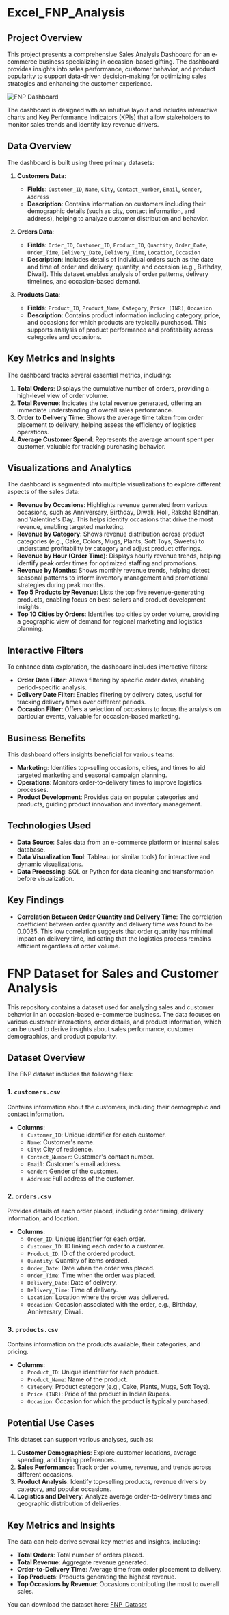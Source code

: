 # Excel_FNP_Analysis

## Project Overview
This project presents a comprehensive Sales Analysis Dashboard for an e-commerce business specializing in occasion-based gifting. The dashboard provides insights into sales performance, customer behavior, and product popularity to support data-driven decision-making for optimizing sales strategies and enhancing the customer experience.

![FNP Dashboard](Dashboard_View.png)

The dashboard is designed with an intuitive layout and includes interactive charts and Key Performance Indicators (KPIs) that allow stakeholders to monitor sales trends and identify key revenue drivers.

## Data Overview
The dashboard is built using three primary datasets:

1. **Customers Data**:
   - **Fields**: `Customer_ID`, `Name`, `City`, `Contact_Number`, `Email`, `Gender`, `Address`
   - **Description**: Contains information on customers including their demographic details (such as city, contact information, and address), helping to analyze customer distribution and behavior.

2. **Orders Data**:
   - **Fields**: `Order_ID`, `Customer_ID`, `Product_ID`, `Quantity`, `Order_Date`, `Order_Time`, `Delivery_Date`, `Delivery_Time`, `Location`, `Occasion`
   - **Description**: Includes details of individual orders such as the date and time of order and delivery, quantity, and occasion (e.g., Birthday, Diwali). This dataset enables analysis of order patterns, delivery timelines, and occasion-based demand.

3. **Products Data**:
   - **Fields**: `Product_ID`, `Product_Name`, `Category`, `Price (INR)`, `Occasion`
   - **Description**: Contains product information including category, price, and occasions for which products are typically purchased. This supports analysis of product performance and profitability across categories and occasions.

## Key Metrics and Insights
The dashboard tracks several essential metrics, including:

1. **Total Orders**: Displays the cumulative number of orders, providing a high-level view of order volume.
2. **Total Revenue**: Indicates the total revenue generated, offering an immediate understanding of overall sales performance.
3. **Order to Delivery Time**: Shows the average time taken from order placement to delivery, helping assess the efficiency of logistics operations.
4. **Average Customer Spend**: Represents the average amount spent per customer, valuable for tracking purchasing behavior.

## Visualizations and Analytics
The dashboard is segmented into multiple visualizations to explore different aspects of the sales data:

- **Revenue by Occasions**: Highlights revenue generated from various occasions, such as Anniversary, Birthday, Diwali, Holi, Raksha Bandhan, and Valentine's Day. This helps identify occasions that drive the most revenue, enabling targeted marketing.
- **Revenue by Category**: Shows revenue distribution across product categories (e.g., Cake, Colors, Mugs, Plants, Soft Toys, Sweets) to understand profitability by category and adjust product offerings.
- **Revenue by Hour (Order Time)**: Displays hourly revenue trends, helping identify peak order times for optimized staffing and promotions.
- **Revenue by Months**: Shows monthly revenue trends, helping detect seasonal patterns to inform inventory management and promotional strategies during peak months.
- **Top 5 Products by Revenue**: Lists the top five revenue-generating products, enabling focus on best-sellers and product development insights.
- **Top 10 Cities by Orders**: Identifies top cities by order volume, providing a geographic view of demand for regional marketing and logistics planning.

## Interactive Filters
To enhance data exploration, the dashboard includes interactive filters:

- **Order Date Filter**: Allows filtering by specific order dates, enabling period-specific analysis.
- **Delivery Date Filter**: Enables filtering by delivery dates, useful for tracking delivery times over different periods.
- **Occasion Filter**: Offers a selection of occasions to focus the analysis on particular events, valuable for occasion-based marketing.

## Business Benefits
This dashboard offers insights beneficial for various teams:

- **Marketing**: Identifies top-selling occasions, cities, and times to aid targeted marketing and seasonal campaign planning.
- **Operations**: Monitors order-to-delivery times to improve logistics processes.
- **Product Development**: Provides data on popular categories and products, guiding product innovation and inventory management.

## Technologies Used
- **Data Source**: Sales data from an e-commerce platform or internal sales database.
- **Data Visualization Tool**: Tableau (or similar tools) for interactive and dynamic visualizations.
- **Data Processing**: SQL or Python for data cleaning and transformation before visualization.

## Key Findings
- **Correlation Between Order Quantity and Delivery Time**: The correlation coefficient between order quantity and delivery time was found to be 0.0035. This low correlation suggests that order quantity has minimal impact on delivery time, indicating that the logistics process remains efficient regardless of order volume.

# FNP Dataset for Sales and Customer Analysis

This repository contains a dataset used for analyzing sales and customer behavior in an occasion-based e-commerce business. The data focuses on various customer interactions, order details, and product information, which can be used to derive insights about sales performance, customer demographics, and product popularity.

## Dataset Overview

The FNP dataset includes the following files:

### 1. `customers.csv`
Contains information about the customers, including their demographic and contact information.

- **Columns**:
  - `Customer_ID`: Unique identifier for each customer.
  - `Name`: Customer's name.
  - `City`: City of residence.
  - `Contact_Number`: Customer's contact number.
  - `Email`: Customer's email address.
  - `Gender`: Gender of the customer.
  - `Address`: Full address of the customer.

### 2. `orders.csv`
Provides details of each order placed, including order timing, delivery information, and location.

- **Columns**:
  - `Order_ID`: Unique identifier for each order.
  - `Customer_ID`: ID linking each order to a customer.
  - `Product_ID`: ID of the ordered product.
  - `Quantity`: Quantity of items ordered.
  - `Order_Date`: Date when the order was placed.
  - `Order_Time`: Time when the order was placed.
  - `Delivery_Date`: Date of delivery.
  - `Delivery_Time`: Time of delivery.
  - `Location`: Location where the order was delivered.
  - `Occasion`: Occasion associated with the order, e.g., Birthday, Anniversary, Diwali.

### 3. `products.csv`
Contains information on the products available, their categories, and pricing.

- **Columns**:
  - `Product_ID`: Unique identifier for each product.
  - `Product_Name`: Name of the product.
  - `Category`: Product category (e.g., Cake, Plants, Mugs, Soft Toys).
  - `Price (INR)`: Price of the product in Indian Rupees.
  - `Occasion`: Occasion for which the product is typically purchased.

## Potential Use Cases

This dataset can support various analyses, such as:

1. **Customer Demographics**: Explore customer locations, average spending, and buying preferences.
2. **Sales Performance**: Track order volume, revenue, and trends across different occasions.
3. **Product Analysis**: Identify top-selling products, revenue drivers by category, and popular occasions.
4. **Logistics and Delivery**: Analyze average order-to-delivery times and geographic distribution of deliveries.

## Key Metrics and Insights

The data can help derive several key metrics and insights, including:

- **Total Orders**: Total number of orders placed.
- **Total Revenue**: Aggregate revenue generated.
- **Order-to-Delivery Time**: Average time from order placement to delivery.
- **Top Products**: Products generating the highest revenue.
- **Top Occasions by Revenue**: Occasions contributing the most to overall sales.

You can download the dataset here: [FNP_Dataset](FNP_Dataset)

